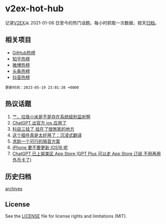 # v2ex-hot-hub

 记录[V2EX](https://www.v2ex.com/)从 2021-01-06 日至今的热门话题。每小时抓取一次数据，按天[归档](archives)。
 
 ## 相关项目

- [GitHub热榜](https://github.com/it985/github-hot-hub)
- [知乎热榜](https://github.com/it985/zhihu-hot-hub)
- [微博热榜](https://github.com/it985/weibo-hot-hub)
- [头条热榜](https://github.com/it985/toutiao-hot-hub)
- [抖音热榜](https://github.com/it985/douyin-hot-hub)


 `更新时间：2023-05-19 23:01:38 +0800`

## 热议话题

1. [艹，垃圾小米是不是存在系统级别监听啊](https://www.v2ex.com/t/941185)
1. [ChatGPT 出官方 ios 应用了](https://www.v2ex.com/t/941145)
1. [科目三挂了 挂在了很煞笔的地方](https://www.v2ex.com/t/941203)
1. [这个插件真是太好用了：沉浸式翻译](https://www.v2ex.com/t/941217)
1. [求助一个可行的隔音方案](https://www.v2ex.com/t/941237)
1. [iPhone 要不要更新 IOS16 呢](https://www.v2ex.com/t/941238)
1. [ChatGPT 已上架美区 App Store (GPT Plus 可以走 App Store 订阅 不用再用外币卡了)](https://www.v2ex.com/t/941149)

## 历史归档

[archives](archives)

## License

See the [LICENSE](LICENSE) file for license rights and limitations (MIT).
